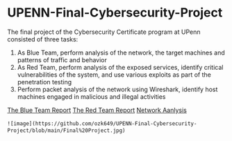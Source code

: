 # UPENN-Final-Cybersecurity-Project

The final project of the Cybersecurity Certificate program at UPenn consisted of three tasks:
1. As Blue Team, perform analysis of the network, the target machines and patterns of traffic and behavior
2. As Red Team, perform analysis of the exposed services, identify critical vulnerabilities of the system, and use various exploits as part of the penetration testing
3. Perform packet analysis of the network using Wireshark, identify host machines engaged in malicious and illegal activities

[The Blue Team Report](https://github.com/ozk649/UPENN-Final-Cybersecurity-Project/blob/main/Blue%20Team_%20Summary%20of%20Operations%20-%20OKhan.pdf)
[The Red Team Report](https://github.com/ozk649/UPENN-Final-Cybersecurity-Project/blob/main/Red%20Team_%20Summary%20of%20Operations%20-%20OKhan.pdf)
[Network Aanlysis](https://github.com/ozk649/UPENN-Final-Cybersecurity-Project/blob/main/Network%20Analysis%20-%20OKhan.pdf)


	![image](https://github.com/ozk649/UPENN-Final-Cybersecurity-Project/blob/main/Final%20Project.jpg)
